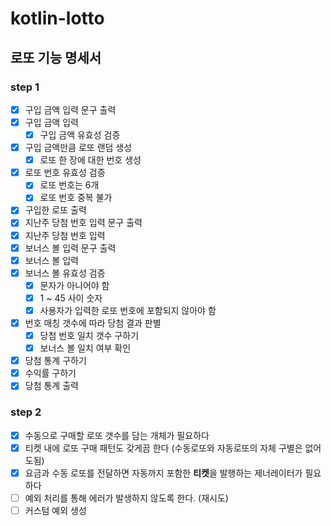 # kotlin-lotto

## 로또 기능 명세서

### step 1

- [x] 구입 금액 입력 문구 출력
- [x] 구입 금액 입력
    - [x] 구입 금액 유효성 검증
- [x] 구입 금액만큼 로또 랜덤 생성
    - [x] 로또 한 장에 대한 번호 생성
- [x] 로또 번호 유효성 검증
    - [x] 로또 번호는 6개
    - [x] 로또 번호 중복 불가
- [x] 구입한 로또 출력
- [x] 지난주 당첨 번호 입력 문구 출력
- [x] 지난주 당첨 번호 입력
- [x] 보너스 볼 입력 문구 출력
- [x] 보너스 볼 입력
- [x] 보너스 볼 유효성 검증
    - [x] 문자가 아니어야 함
    - [x] 1 ~ 45 사이 숫자
    - [x] 사용자가 입력한 로또 번호에 포함되지 않아야 함
- [x] 번호 매칭 갯수에 따라 당첨 결과 판별
    - [x] 당첨 번호 일치 갯수 구하기
    - [x] 보너스 볼 일치 여부 확인
- [x] 당첨 통계 구하기
- [x] 수익률 구하기
- [x] 당첨 통계 출력

### step 2

- [x] 수동으로 구매할 로또 갯수를 담는 개체가 필요하다
- [x] 티켓 내에 로또 구매 패턴도 갖게끔 한다 (수동로또와 자동로또의 자체 구별은 없어도됨)
- [x] 요금과 수동 로또를 전달하면 자동까지 포함한 **티켓**을 발행하는 제너레이터가 필요하다
- [ ] 예외 처리를 통해 에러가 발생하지 않도록 한다. (재시도)
- [ ] 커스텀 예외 생성